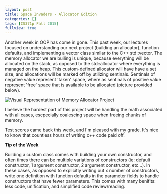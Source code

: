 ```yaml
---
layout: post
title: Space Invaders - Allocator Edition
categories: []
tags: [CS371p Fall 2015]
fullview: true
---
```


Another week in OOP has come in gone. This past week, our lectures focused on understanding our next project (building an allocator), function defaults, and implementing a vector class similar to the C++ std::vector. The memory allocator we are builing is unique, because everything will be allocated on the stack, as opposed to the std::allocator where everything is managed on the heap. This custom-defined allocator will have have a set size, and allocations will be marked off by utilizing sentinals. Sentinals of negative value represent 'taken' space, where as sentinals of positive value represent 'free' space that is available to be allocated (picture provided below).

![](https://dl.dropboxusercontent.com/u/106565314/2015-10-19%2020.56.29.jpg "Visual Representation of Memory Allocator Project")

I believe the hardest part of this project will be handling the math associated with all cases, escpecially coalescing space when freeing chunks of memory.

Test scores came back this week, and I'm pleased with my grade. It's nice to know that countless hours of writing c++ code paid off.


**Tip of the Week**

Building a custom class comes with building your own constructor, and often times there can be multiple variations of constructors (ie: default constructor, 1 argument constructor, 2 argument constructor, etc...). In these cases, as opposed to explicitly writing out x number of constructors, write one definition with function defaults in the parameter fields to handle constructors that have fewer parameters. This comes with many benifits: less code, unification, and simplified code review/reading.
